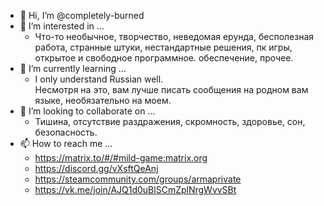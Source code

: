 - 👋 Hi, I’m @completely-burned
- 👀 I’m interested in ...
  - Что-то необычное, творчество, неведомая ерунда, бесполезная работа, странные штуки, нестандартные решения, пк игры, открытое и свободное программное. обеспечение, прочее.
- 🌱 I’m currently learning ...
  - I only understand Russian well.  
  Несмотря на это, вам лучше писать сообщения на родном вам языке, необязательно на моем.
- 💞️ I’m looking to collaborate on ...
  - Тишина, отсутствие раздражения, скромность, здоровье, сон, безопасность.
- 📫 How to reach me ...  
    - https://matrix.to/#/#mild-game:matrix.org  
    - https://discord.gg/vXsftQeAnj  
    - https://steamcommunity.com/groups/armaprivate  
    - https://vk.me/join/AJQ1d0uBlSCmZplNrgWvvSBt

<!---
completely-burned/completely-burned is a ✨ special ✨ repository because its `README.md` (this file) appears on your GitHub profile.
You can click the Preview link to take a look at your changes.
--->
